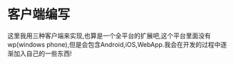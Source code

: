 # 客户端编写
  这里我用三种客户端来实现,也算是一个全平台的扩展吧,这个平台里面没有wp(windows phone),但是会包含Android,iOS,WebApp.我会在开发的过程中逐渐加入自己的一些东西!
